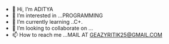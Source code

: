 - 👋 Hi, I’m ADITYA
- 👀 I’m interested in ...PROGRAMMING
- 🌱 I’m currently learning ..C+.
- 💞️ I’m looking to collaborate on ...
- 📫 How to reach me ...MAIL AT GEAZYRITIK25@GMAIL.COM

<!---
dahivada2/dahivada2 is a ✨ special ✨ repository because its `README.md` (this file) appears on your GitHub profile.
You can click the Preview link to take a look at your changes.
--->

